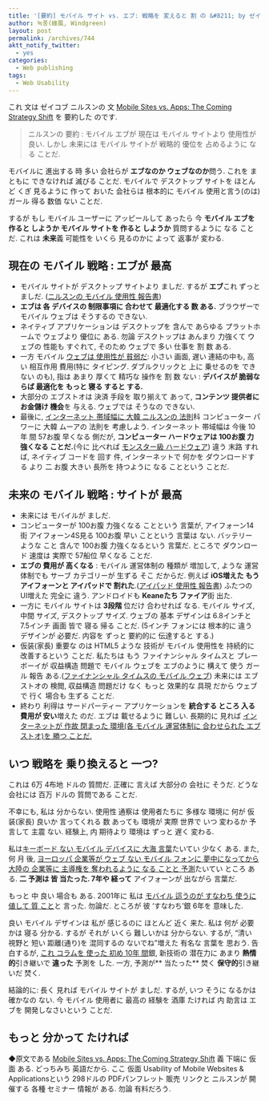 ```yaml
---
title: '[要約] モバイル サイト vs. エブ: 戦略を 変えると 割 の &#8211; by ゼイコブ ニルスン'
author: 녹풍(綠風, Windgreen)
layout: post
permalink: /archives/744
aktt_notify_twitter:
  - yes
categories:
  - Web publishing
tags:
  - Web Usability
---
```

これ 文は ゼイコブ ニルスンの 文 <a target="_top" href="http://www.useit.com/alertbox/mobile-sites-apps.html">Mobile Sites vs. Apps: The Coming Strategy Shift</a> を 要約した のです.

> ニルスンの 要約 : モバイル エブが 現在は モバイル サイトより 使用性が 良い. しかし 未来には モバイル サイトが 戦略的 優位を 占めるように なる ことだ.

モバイルに 進出する 時 多い 会社らが **エブなのか ウェブなのか**問う. これを まともに できなければ 滅びる ことだ. モバイルで デスクトップ サイトを ほとんど くぎ 見るように 作って おいた 会社らは 根本的に モバイル 使用と言う(のは) ガール 得る 数価 ない ことだ.

するが もし モバイル ユーザーに アッピールして あったら 今 **モバイル エブを 作ると しようか モバイル サイトを 作ると しようか** 質問するように なる ことだ. これは **未来**義 可能性を いくら 見るのかに よって 返事が 変わる.

## 現在の モバイル 戦略 : エブが 最高

*   モバイル サイトが デスクトップ サイトより ましだ. するが **エブ**これ ずっと ましだ. (<a target="_top" href="http://www.useit.com/alertbox/mobile-usability.html">ニルスンの モバイル 使用性 報告書</a>)
*   **エブは 各 デバイスの 制限事項に 合わせて 最適化する 数 ある.** ブラウザーで モバイル ウェブは そうするの できない.
*   ネイティブ アプリケーションは デスクトップを 含んで あらゆる プラットホームで ウェブより 優位に ある. 勿論 デスクトップは あんまり 力強くて ウェブの 性能も すぐれて, そのため ウェブで 多い 仕事を 割 数 ある.
*   一方 モバイル <a target="_top" href="http://www.useit.com/alertbox/mobile-2009.html">ウェブは 使用性が 貧弱だ</a>: 小さい 画面, 遅い 連結の中も, 高い 相互作用 費用(特に タイピング. ダブルクリックと 上に 乗せるのを できない のも), 指は あまり 厚くて 精巧な 操作を 割 数 ない : **デバイスが 脆弱ならば 最適化を もっと 寝る すると する.**
*   大部分の エブストオは 決済 手段を 取り揃えて あって, **コンテンツ 提供者に お金儲け 機会**を 与える. ウェブでは そうなの できない.
*   最後に, <a target="_top" href="http://www.useit.com/alertbox/980405.html">インターネット 帯域幅に 大韓 ニルスンの 法則</a>科 コンピューター パワーに 大韓 ムーアの 法則を 考慮しよう. インターネット 帯域幅は 今後 10年 間 57お腹 早くなる 側だが, **コンピューター ハードウェアは 100お腹 力強くなる ことだ.**(今に 比べれば <a target="_top" href="http://www.useit.com/alertbox/20040524.html">モンスター級 ハードウェア</a>) 違う 末路 すれば, ネイティブ コードを 回す 件, インターネットで 何かを ダウンロードする より 二 お腹 大きい 長所を 持つように なる ことという ことだ.

## 未来の モバイル 戦略 : サイトが 最高

*   未来には モバイルが ましだ.
*   コンピューターが 100お腹 力強くなる ことという 言葉が, アイフォーン14街 アイフォーン4S見る 100お腹 早い ことという 言葉は ない. バッテリー ような こと 含んで 100お腹 力強くなるという 言葉だ. ところで ダウンロード 速度は 実際で 57船位 早くなる ことだ.
*   **エブの 費用が 高くなる** : モバイル 運営体制の 種類が 増加して, ような 運営体制でも サーブ カテゴリーが 生ずる そこ だからだ. 例えば **iOS増えた もう アイフォーンと アイパッドで 割れた**.(<a target="_top" href="http://www.nngroup.com/reports/mobile/ipad/">アイパッド 使用性 報告書</a>) ふたつの UI増えた 完全に 違う. アンドロイドも **Keaneたち ファイア**街 出た.
*   一方に モバイル サイトは **3段階** 位だけ 合わせれば なる. モバイル サイズ, 中間 サイズ, デスクトップ サイズ. ウェブの 基本 デザインは 6.8インチと 7.5インチ 画面 皆で 寝る 帰る ことだ. (5インチ フォンには 根本的に 違う デザインが 必要だ. 内容を ずっと 要約的に 伝達すると する.)
*   仮装(家長) 重要な のは HTML5 ような 技術が モバイル 使用性を 持続的に 改善するという ことだ. 私たちは もう ファイナンシャル タイムスと プレーボーイが 収益構造 問題で モバイル ウェブを エブのように 構えて 使う ガール 報告 ある.(<a target="_top" href="http://www.w3.org/QA/2012/01/interview_financial_times_expe.html">ファイナンシャル タイムスの モバイル ウェブ</a>) 未来には エブストオの 検閲, 収益構造 問題だけ なく もっと 效果的な 具現 だから ウェブで 行く 場合も 生ずる ことだ.
*   終わり 利得は サードパーティー アプリケーションを **統合する ところ 入る 費用が 安い**増えた のだ. エブは 載せるように 難しい. 長期的に 見れば <a target="_top" href="http://www.useit.com/alertbox/990725.html">インターネットが 作故 閉まった 環境(各 モバイル 運営体制に 合わせられた エブストオ)を 勝つ ことだ.</a>

## いつ 戦略を 乗り換えると 一つ?

これは 6万 4布地 ドルの 質問だ. 正確に 言えば 大部分の 会社に そうだ. どうな 会社には 百万 ドルの 質問である ことだ.

不幸にも, 私は 分からない. 使用性 通察は 使用者たちに 多様な 環境に 何が 仮装(家長) 良いか 言ってくれる 数 あっても 環境が 実際 世界で いつ 変わるか 予言して 主震 ない. 経験上, 内 期待より 環境は ずっと 遅く 変わる.

私は<a target="_top" href="http://www.useit.com/alertbox/20000917.html">キーボード ない モバイル デバイスに 大海 言葉</a>たいてい 少なく ある. また, 何 月 後, <a target="_top" href="http://www.useit.com/alertbox/20010107.html">ヨーロッパ 企業等が ウェブ ない モバイル フォンに 夢中になってから 大陸の 企業等に 主導権を 奪われるように なる ことと 予測</a>たいてい ところ ある. **二 予測は 皆 当たった. 7年や 経って** アイフォーンが 出ながら 言葉だ.

もっと 中 良い 場合も ある. 2001年に 私は <a target="_top" href="http://www.useit.com/alertbox/20010916.html">モバイル 這うのが すなわち 使うに値して 質 こと</a>と 言った. 勿論だ. ところが 彼 &#8216;すなわち&#8217;銀 6年を 意味した.

良い モバイル デザインは 私が 感じるのに ほとんど 近く 来た. 私は 何が 必要かは 寝る 分かる. するが それが いくら 難しいかは 分からない. するが, &#8220;清い 視野と 短い 距離(通り)を 混同するの ないでね&#8221;増えた 有名な 言葉を 思おう. 告白するが, <a target="_top" href="http://www.useit.com/alertbox/20050601.html">これ コラムを 使った 初め 10年 間</a>銀, 新技術の 潜在力に あまり **熱情的**引き継いで **違った** 予測を した. 一方, 予測が** 当たった** 焚く **保守的**引き継いだ 焚く.

結論的に: 長く 見れば モバイル サイトが ましだ. するが, いつ そうに なるかは 確かなの ない. 今 モバイル 使用者に 最高の 経験を 酒庫 たければ 内 助言は エブを 開発しなさいという ことだ.

## もっと 分かって たければ

◆原文である <a target="_top" href="http://www.useit.com/alertbox/mobile-sites-apps.html">Mobile Sites vs. Apps: The Coming Strategy Shift</a> 義 下端に 仮面 ある. どっちみち 英語だから. ここ 仮面 Usability of Mobile Websites & Applicationsという 298ドルの PDFパンフレット 販売 リンクと ニルスンが 開催する 各種 セミナー 情報が ある. 勿論 有料だろう.
